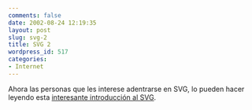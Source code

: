 ```yaml
---
comments: false
date: 2002-08-24 12:19:35
layout: post
slug: svg-2
title: SVG 2
wordpress_id: 517
categories:
- Internet
---
```


Ahora las personas que les interese adentrarse en SVG, lo pueden hacer leyendo esta [interesante introducción al SVG](http://www.arrozabanda.net/index.php?m=200208#193).




 
